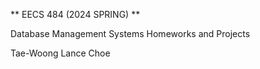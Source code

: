 ** EECS 484 (2024 SPRING) **

Database Management Systems
Homeworks and Projects

Tae-Woong Lance Choe
